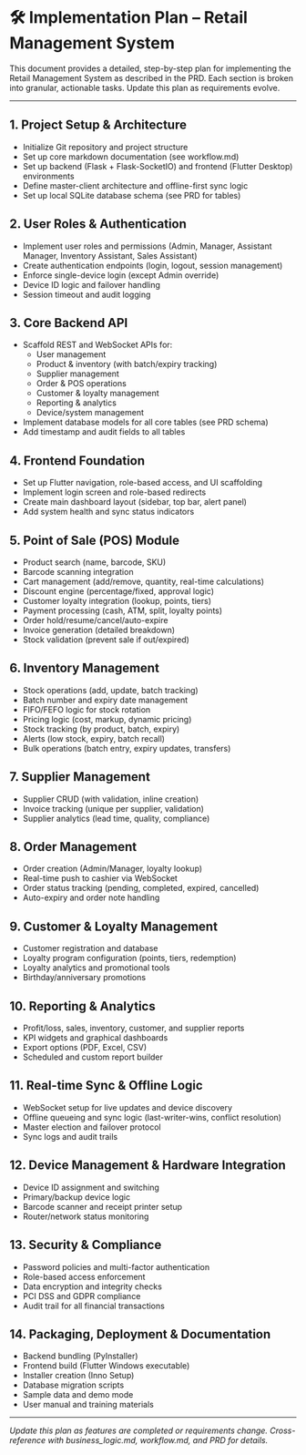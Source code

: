 # 🛠️ Implementation Plan – Retail Management System

This document provides a detailed, step-by-step plan for implementing the Retail Management System as described in the PRD. Each section is broken into granular, actionable tasks. Update this plan as requirements evolve.

---

## 1. Project Setup & Architecture
- Initialize Git repository and project structure
- Set up core markdown documentation (see workflow.md)
- Set up backend (Flask + Flask-SocketIO) and frontend (Flutter Desktop) environments
- Define master-client architecture and offline-first sync logic
- Set up local SQLite database schema (see PRD for tables)

## 2. User Roles & Authentication
- Implement user roles and permissions (Admin, Manager, Assistant Manager, Inventory Assistant, Sales Assistant)
- Create authentication endpoints (login, logout, session management)
- Enforce single-device login (except Admin override)
- Device ID logic and failover handling
- Session timeout and audit logging

## 3. Core Backend API
- Scaffold REST and WebSocket APIs for:
  - User management
  - Product & inventory (with batch/expiry tracking)
  - Supplier management
  - Order & POS operations
  - Customer & loyalty management
  - Reporting & analytics
  - Device/system management
- Implement database models for all core tables (see PRD schema)
- Add timestamp and audit fields to all tables

## 4. Frontend Foundation
- Set up Flutter navigation, role-based access, and UI scaffolding
- Implement login screen and role-based redirects
- Create main dashboard layout (sidebar, top bar, alert panel)
- Add system health and sync status indicators

## 5. Point of Sale (POS) Module
- Product search (name, barcode, SKU)
- Barcode scanning integration
- Cart management (add/remove, quantity, real-time calculations)
- Discount engine (percentage/fixed, approval logic)
- Customer loyalty integration (lookup, points, tiers)
- Payment processing (cash, ATM, split, loyalty points)
- Order hold/resume/cancel/auto-expire
- Invoice generation (detailed breakdown)
- Stock validation (prevent sale if out/expired)

## 6. Inventory Management
- Stock operations (add, update, batch tracking)
- Batch number and expiry date management
- FIFO/FEFO logic for stock rotation
- Pricing logic (cost, markup, dynamic pricing)
- Stock tracking (by product, batch, expiry)
- Alerts (low stock, expiry, batch recall)
- Bulk operations (batch entry, expiry updates, transfers)

## 7. Supplier Management
- Supplier CRUD (with validation, inline creation)
- Invoice tracking (unique per supplier, validation)
- Supplier analytics (lead time, quality, compliance)

## 8. Order Management
- Order creation (Admin/Manager, loyalty lookup)
- Real-time push to cashier via WebSocket
- Order status tracking (pending, completed, expired, cancelled)
- Auto-expiry and order note handling

## 9. Customer & Loyalty Management
- Customer registration and database
- Loyalty program configuration (points, tiers, redemption)
- Loyalty analytics and promotional tools
- Birthday/anniversary promotions

## 10. Reporting & Analytics
- Profit/loss, sales, inventory, customer, and supplier reports
- KPI widgets and graphical dashboards
- Export options (PDF, Excel, CSV)
- Scheduled and custom report builder

## 11. Real-time Sync & Offline Logic
- WebSocket setup for live updates and device discovery
- Offline queueing and sync logic (last-writer-wins, conflict resolution)
- Master election and failover protocol
- Sync logs and audit trails

## 12. Device Management & Hardware Integration
- Device ID assignment and switching
- Primary/backup device logic
- Barcode scanner and receipt printer setup
- Router/network status monitoring

## 13. Security & Compliance
- Password policies and multi-factor authentication
- Role-based access enforcement
- Data encryption and integrity checks
- PCI DSS and GDPR compliance
- Audit trail for all financial transactions

## 14. Packaging, Deployment & Documentation
- Backend bundling (PyInstaller)
- Frontend build (Flutter Windows executable)
- Installer creation (Inno Setup)
- Database migration scripts
- Sample data and demo mode
- User manual and training materials

---

*Update this plan as features are completed or requirements change. Cross-reference with business_logic.md, workflow.md, and PRD for details.*
